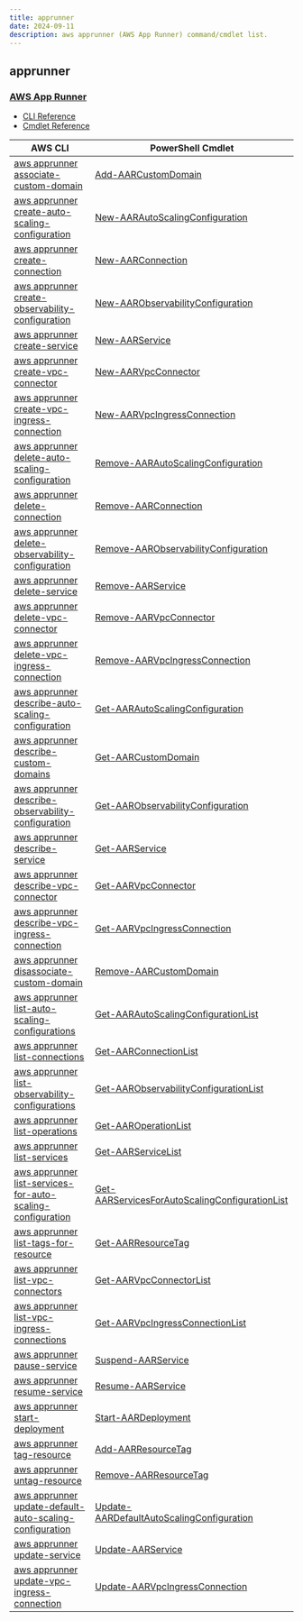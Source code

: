 ```yaml
---
title: apprunner
date: 2024-09-11
description: aws apprunner (AWS App Runner) command/cmdlet list.
---
```


## apprunner

### [AWS App Runner](https://aws.amazon.com/apprunner/)

* [CLI Reference](https://awscli.amazonaws.com/v2/documentation/api/latest/reference/apprunner/index.html)
* [Cmdlet Reference](https://docs.aws.amazon.com/powershell/latest/reference/items/AppRunner_cmdlets.html)

|AWS CLI|PowerShell Cmdlet|
|----|----|
|[aws apprunner associate-custom-domain](https://awscli.amazonaws.com/v2/documentation/api/latest/reference/apprunner/associate-custom-domain.html)|[Add-AARCustomDomain](https://docs.aws.amazon.com/powershell/latest/reference/items/Add-AARCustomDomain.html)|
|[aws apprunner create-auto-scaling-configuration](https://awscli.amazonaws.com/v2/documentation/api/latest/reference/apprunner/create-auto-scaling-configuration.html)|[New-AARAutoScalingConfiguration](https://docs.aws.amazon.com/powershell/latest/reference/items/New-AARAutoScalingConfiguration.html)|
|[aws apprunner create-connection](https://awscli.amazonaws.com/v2/documentation/api/latest/reference/apprunner/create-connection.html)|[New-AARConnection](https://docs.aws.amazon.com/powershell/latest/reference/items/New-AARConnection.html)|
|[aws apprunner create-observability-configuration](https://awscli.amazonaws.com/v2/documentation/api/latest/reference/apprunner/create-observability-configuration.html)|[New-AARObservabilityConfiguration](https://docs.aws.amazon.com/powershell/latest/reference/items/New-AARObservabilityConfiguration.html)|
|[aws apprunner create-service](https://awscli.amazonaws.com/v2/documentation/api/latest/reference/apprunner/create-service.html)|[New-AARService](https://docs.aws.amazon.com/powershell/latest/reference/items/New-AARService.html)|
|[aws apprunner create-vpc-connector](https://awscli.amazonaws.com/v2/documentation/api/latest/reference/apprunner/create-vpc-connector.html)|[New-AARVpcConnector](https://docs.aws.amazon.com/powershell/latest/reference/items/New-AARVpcConnector.html)|
|[aws apprunner create-vpc-ingress-connection](https://awscli.amazonaws.com/v2/documentation/api/latest/reference/apprunner/create-vpc-ingress-connection.html)|[New-AARVpcIngressConnection](https://docs.aws.amazon.com/powershell/latest/reference/items/New-AARVpcIngressConnection.html)|
|[aws apprunner delete-auto-scaling-configuration](https://awscli.amazonaws.com/v2/documentation/api/latest/reference/apprunner/delete-auto-scaling-configuration.html)|[Remove-AARAutoScalingConfiguration](https://docs.aws.amazon.com/powershell/latest/reference/items/Remove-AARAutoScalingConfiguration.html)|
|[aws apprunner delete-connection](https://awscli.amazonaws.com/v2/documentation/api/latest/reference/apprunner/delete-connection.html)|[Remove-AARConnection](https://docs.aws.amazon.com/powershell/latest/reference/items/Remove-AARConnection.html)|
|[aws apprunner delete-observability-configuration](https://awscli.amazonaws.com/v2/documentation/api/latest/reference/apprunner/delete-observability-configuration.html)|[Remove-AARObservabilityConfiguration](https://docs.aws.amazon.com/powershell/latest/reference/items/Remove-AARObservabilityConfiguration.html)|
|[aws apprunner delete-service](https://awscli.amazonaws.com/v2/documentation/api/latest/reference/apprunner/delete-service.html)|[Remove-AARService](https://docs.aws.amazon.com/powershell/latest/reference/items/Remove-AARService.html)|
|[aws apprunner delete-vpc-connector](https://awscli.amazonaws.com/v2/documentation/api/latest/reference/apprunner/delete-vpc-connector.html)|[Remove-AARVpcConnector](https://docs.aws.amazon.com/powershell/latest/reference/items/Remove-AARVpcConnector.html)|
|[aws apprunner delete-vpc-ingress-connection](https://awscli.amazonaws.com/v2/documentation/api/latest/reference/apprunner/delete-vpc-ingress-connection.html)|[Remove-AARVpcIngressConnection](https://docs.aws.amazon.com/powershell/latest/reference/items/Remove-AARVpcIngressConnection.html)|
|[aws apprunner describe-auto-scaling-configuration](https://awscli.amazonaws.com/v2/documentation/api/latest/reference/apprunner/describe-auto-scaling-configuration.html)|[Get-AARAutoScalingConfiguration](https://docs.aws.amazon.com/powershell/latest/reference/items/Get-AARAutoScalingConfiguration.html)|
|[aws apprunner describe-custom-domains](https://awscli.amazonaws.com/v2/documentation/api/latest/reference/apprunner/describe-custom-domains.html)|[Get-AARCustomDomain](https://docs.aws.amazon.com/powershell/latest/reference/items/Get-AARCustomDomain.html)|
|[aws apprunner describe-observability-configuration](https://awscli.amazonaws.com/v2/documentation/api/latest/reference/apprunner/describe-observability-configuration.html)|[Get-AARObservabilityConfiguration](https://docs.aws.amazon.com/powershell/latest/reference/items/Get-AARObservabilityConfiguration.html)|
|[aws apprunner describe-service](https://awscli.amazonaws.com/v2/documentation/api/latest/reference/apprunner/describe-service.html)|[Get-AARService](https://docs.aws.amazon.com/powershell/latest/reference/items/Get-AARService.html)|
|[aws apprunner describe-vpc-connector](https://awscli.amazonaws.com/v2/documentation/api/latest/reference/apprunner/describe-vpc-connector.html)|[Get-AARVpcConnector](https://docs.aws.amazon.com/powershell/latest/reference/items/Get-AARVpcConnector.html)|
|[aws apprunner describe-vpc-ingress-connection](https://awscli.amazonaws.com/v2/documentation/api/latest/reference/apprunner/describe-vpc-ingress-connection.html)|[Get-AARVpcIngressConnection](https://docs.aws.amazon.com/powershell/latest/reference/items/Get-AARVpcIngressConnection.html)|
|[aws apprunner disassociate-custom-domain](https://awscli.amazonaws.com/v2/documentation/api/latest/reference/apprunner/disassociate-custom-domain.html)|[Remove-AARCustomDomain](https://docs.aws.amazon.com/powershell/latest/reference/items/Remove-AARCustomDomain.html)|
|[aws apprunner list-auto-scaling-configurations](https://awscli.amazonaws.com/v2/documentation/api/latest/reference/apprunner/list-auto-scaling-configurations.html)|[Get-AARAutoScalingConfigurationList](https://docs.aws.amazon.com/powershell/latest/reference/items/Get-AARAutoScalingConfigurationList.html)|
|[aws apprunner list-connections](https://awscli.amazonaws.com/v2/documentation/api/latest/reference/apprunner/list-connections.html)|[Get-AARConnectionList](https://docs.aws.amazon.com/powershell/latest/reference/items/Get-AARConnectionList.html)|
|[aws apprunner list-observability-configurations](https://awscli.amazonaws.com/v2/documentation/api/latest/reference/apprunner/list-observability-configurations.html)|[Get-AARObservabilityConfigurationList](https://docs.aws.amazon.com/powershell/latest/reference/items/Get-AARObservabilityConfigurationList.html)|
|[aws apprunner list-operations](https://awscli.amazonaws.com/v2/documentation/api/latest/reference/apprunner/list-operations.html)|[Get-AAROperationList](https://docs.aws.amazon.com/powershell/latest/reference/items/Get-AAROperationList.html)|
|[aws apprunner list-services](https://awscli.amazonaws.com/v2/documentation/api/latest/reference/apprunner/list-services.html)|[Get-AARServiceList](https://docs.aws.amazon.com/powershell/latest/reference/items/Get-AARServiceList.html)|
|[aws apprunner list-services-for-auto-scaling-configuration](https://awscli.amazonaws.com/v2/documentation/api/latest/reference/apprunner/list-services-for-auto-scaling-configuration.html)|[Get-AARServicesForAutoScalingConfigurationList](https://docs.aws.amazon.com/powershell/latest/reference/items/Get-AARServicesForAutoScalingConfigurationList.html)|
|[aws apprunner list-tags-for-resource](https://awscli.amazonaws.com/v2/documentation/api/latest/reference/apprunner/list-tags-for-resource.html)|[Get-AARResourceTag](https://docs.aws.amazon.com/powershell/latest/reference/items/Get-AARResourceTag.html)|
|[aws apprunner list-vpc-connectors](https://awscli.amazonaws.com/v2/documentation/api/latest/reference/apprunner/list-vpc-connectors.html)|[Get-AARVpcConnectorList](https://docs.aws.amazon.com/powershell/latest/reference/items/Get-AARVpcConnectorList.html)|
|[aws apprunner list-vpc-ingress-connections](https://awscli.amazonaws.com/v2/documentation/api/latest/reference/apprunner/list-vpc-ingress-connections.html)|[Get-AARVpcIngressConnectionList](https://docs.aws.amazon.com/powershell/latest/reference/items/Get-AARVpcIngressConnectionList.html)|
|[aws apprunner pause-service](https://awscli.amazonaws.com/v2/documentation/api/latest/reference/apprunner/pause-service.html)|[Suspend-AARService](https://docs.aws.amazon.com/powershell/latest/reference/items/Suspend-AARService.html)|
|[aws apprunner resume-service](https://awscli.amazonaws.com/v2/documentation/api/latest/reference/apprunner/resume-service.html)|[Resume-AARService](https://docs.aws.amazon.com/powershell/latest/reference/items/Resume-AARService.html)|
|[aws apprunner start-deployment](https://awscli.amazonaws.com/v2/documentation/api/latest/reference/apprunner/start-deployment.html)|[Start-AARDeployment](https://docs.aws.amazon.com/powershell/latest/reference/items/Start-AARDeployment.html)|
|[aws apprunner tag-resource](https://awscli.amazonaws.com/v2/documentation/api/latest/reference/apprunner/tag-resource.html)|[Add-AARResourceTag](https://docs.aws.amazon.com/powershell/latest/reference/items/Add-AARResourceTag.html)|
|[aws apprunner untag-resource](https://awscli.amazonaws.com/v2/documentation/api/latest/reference/apprunner/untag-resource.html)|[Remove-AARResourceTag](https://docs.aws.amazon.com/powershell/latest/reference/items/Remove-AARResourceTag.html)|
|[aws apprunner update-default-auto-scaling-configuration](https://awscli.amazonaws.com/v2/documentation/api/latest/reference/apprunner/update-default-auto-scaling-configuration.html)|[Update-AARDefaultAutoScalingConfiguration](https://docs.aws.amazon.com/powershell/latest/reference/items/Update-AARDefaultAutoScalingConfiguration.html)|
|[aws apprunner update-service](https://awscli.amazonaws.com/v2/documentation/api/latest/reference/apprunner/update-service.html)|[Update-AARService](https://docs.aws.amazon.com/powershell/latest/reference/items/Update-AARService.html)|
|[aws apprunner update-vpc-ingress-connection](https://awscli.amazonaws.com/v2/documentation/api/latest/reference/apprunner/update-vpc-ingress-connection.html)|[Update-AARVpcIngressConnection](https://docs.aws.amazon.com/powershell/latest/reference/items/Update-AARVpcIngressConnection.html)|

